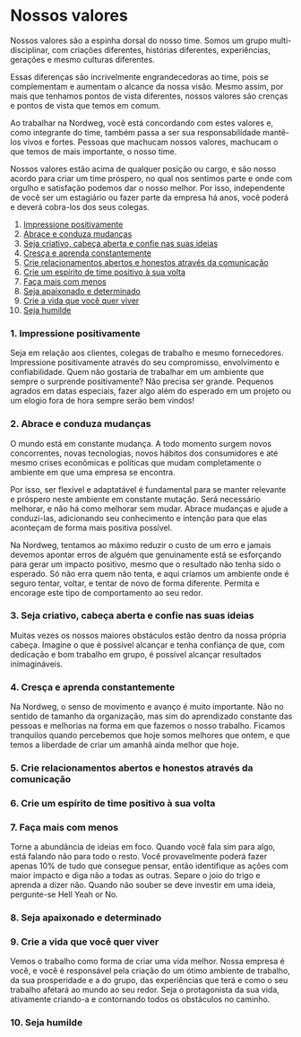 # Nossos valores

Nossos valores são a espinha dorsal do nosso time. Somos um grupo multi-disciplinar, com criações diferentes, histórias diferentes, experiências, gerações e mesmo culturas diferentes.

Essas diferenças são incrivelmente engrandecedoras ao time, pois se complementam e aumentam o alcance da nossa visão. Mesmo assim, por mais que tenhamos pontos de vista diferentes, nossos valores são crenças e pontos de vista que temos em comum.

Ao trabalhar na Nordweg, você está concordando com estes valores e, como integrante do time, também passa a ser sua responsabilidade mantê-los vivos e fortes. Pessoas que machucam nossos valores, machucam o que temos de mais importante, o nosso time.

Nossos valores estão acima de qualquer posição ou cargo, e são nosso acordo para criar um time próspero, no qual nos sentimos parte e onde com orgulho e satisfação podemos dar o nosso melhor. Por isso, independente de você ser um estagiário ou fazer parte da empresa há anos, você poderá e deverá cobra-los dos seus colegas.

1. [Impressione positivamente](#1-impressione-positivamente)
2. [Abrace e conduza mudanças](#2-abrace-e-conduza-mudanças)
3. [Seja criativo, cabeça aberta e confie nas suas ideias](#3-seja-criativo-cabeça-aberta-e-confie-nas-suas-ideias)
4. [Cresça e aprenda constantemente](#4-cresça-e-aprenda-constantemente)
5. [Crie relacionamentos abertos e honestos através da comunicação](#5-crie-relacionamentos-abertos-e-honestos-através-da-comunicação)
6. [Crie um espírito de time positivo à sua volta](#6-crie-um-espírito-de-time-positivo-à-sua-volta)
7. [Faça mais com menos](#7-faça-mais-com-menos)
8. [Seja apaixonado e determinado](#8-seja-apaixonado-e-determinado)
9. [Crie a vida que você quer viver](#9-crie-a-vida-que-você-quer-viver)
10. [Seja humilde](#10-seja-humilde)


### 1. Impressione positivamente

Seja em relação aos clientes, colegas de trabalho e mesmo fornecedores. Impressione positivamente através do seu compromisso, envolvimento e confiabilidade. Quem não gostaria de trabalhar em um ambiente que sempre o surprende positivamente? Não precisa ser grande. Pequenos agrados em datas especiais, fazer algo além do esperado em um projeto ou um elogio fora de hora sempre serão bem vindos!


### 2. Abrace e conduza mudanças

O mundo está em constante mudança. A todo momento surgem novos concorrentes, novas tecnologias, novos hábitos dos consumidores e até mesmo crises econômicas e políticas que mudam completamente o ambiente em que uma empresa se encontra.

Por isso, ser flexível e adaptatável é fundamental para se manter relevante e próspero neste ambiente em constante mutação. Será necessário melhorar, e não há como melhorar sem mudar. Abrace mudanças e ajude a conduzi-las, adicionando seu conhecimento e intenção para que elas aconteçam de forma mais positiva possível.

Na Nordweg, tentamos ao máximo reduzir o custo de um erro e jamais devemos apontar erros de alguém que genuinamente está se esforçando para gerar um impacto positivo, mesmo que o resultado não tenha sido o esperado. Só não erra quem não tenta, e aqui criamos um ambiente onde é seguro tentar, voltar, e tentar de novo de forma diferente. Permita e encorage este tipo de comportamento ao seu redor.


### 3. Seja criativo, cabeça aberta e confie nas suas ideias

Muitas vezes os nossos maiores obstáculos estão dentro da nossa própria cabeça. Imagine o que é possível alcançar e tenha confiança de que, com dedicação e bom trabalho em grupo, é possível alcançar resultados inimagináveis.


### 4. Cresça e aprenda constantemente

Na Nordweg, o senso de movimento e avanço é muito importante. Não no sentido de tamanho da organização, mas sim do aprendizado constante das pessoas e melhorias na forma em que fazemos o nosso trabalho. Ficamos tranquilos quando percebemos que hoje somos melhores que ontem, e que temos a liberdade de criar um amanhã ainda melhor que hoje.


### 5. Crie relacionamentos abertos e honestos através da comunicação


### 6. Crie um espírito de time positivo à sua volta


### 7. Faça mais com menos

Torne a abundância de ideias em foco. Quando você fala sim para algo, está falando não para todo o resto. Você provavelmente poderá fazer apenas 10% de tudo que consegue pensar, então identifique as ações com maior impacto e diga não a todas as outras. Separe o joio do trigo e aprenda a dizer não. Quando não souber se deve investir em uma ideia, pergunte-se Hell Yeah or No.


### 8. Seja apaixonado e determinado


### 9. Crie a vida que você quer viver

Vemos o trabalho como forma de criar uma vida melhor. Nossa empresa é você, e você é responsável pela criação do um ótimo ambiente de trabalho, da sua prosperidade e a do grupo, das experiências que terá e como o seu trabalho afetará ao mundo ao seu redor. Seja o protagonista da sua vida, ativamente criando-a e contornando todos os obstáculos no caminho.


### 10. Seja humilde
